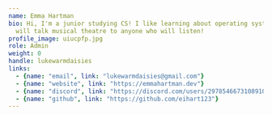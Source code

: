 ```yaml
---
name: Emma Hartman
bio: Hi, I'm a junior studying CS! I like learning about operating systems and
  will talk musical theatre to anyone who will listen!
profile_image: uiucpfp.jpg
role: Admin
weight: 0
handle: lukewarmdaisies
links:
  - {name: "email", link: "lukewarmdaisies@gmail.com"}
  - {name: "website", link: "https://emmahartman.dev"}
  - {name: "discord", link: "https://discord.com/users/297854667310891009"}
  - {name: "github", link: "https://github.com/eihart123"}
---
```


